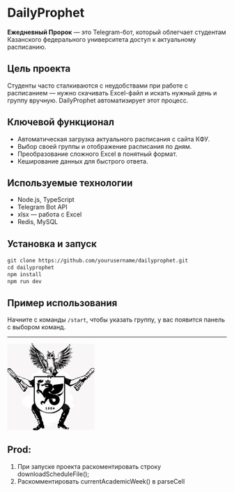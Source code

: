 ﻿# DailyProphet

**Ежедневный Пророк** — это Telegram-бот, который облегчает студентам Казанского федерального университета доступ к актуальному расписанию.

## Цель проекта

Студенты часто сталкиваются с неудобствами при работе с расписанием — нужно скачивать Excel-файл и искать нужный день и группу вручную. DailyProphet автоматизирует этот процесс.

## Ключевой функционал

- Автоматическая загрузка актуального расписания с сайта КФУ.
- Выбор своей группы и отображение расписания по дням.
- Преобразование сложного Excel в понятный формат.
- Кеширование данных для быстрого ответа.

## Используемые технологии

- Node.js, TypeScript
- Telegram Bot API
- xlsx — работа с Excel
- Redis, MySQL

## Установка и запуск

```
git clone https://github.com/yourusername/dailyprophet.git
cd dailyprophet
npm install
npm run dev
```

## Пример использования

Начните с команды `/start`, чтобы указать группу, у вас появится панель с выбором команд.

---
<img src='./logo.jpg' style='width:200px'>

## Prod:

1. При запуске проекта раскоментировать строку downloadScheduleFile();
2. Раскомментировать currentAcademicWeek() в parseCell


